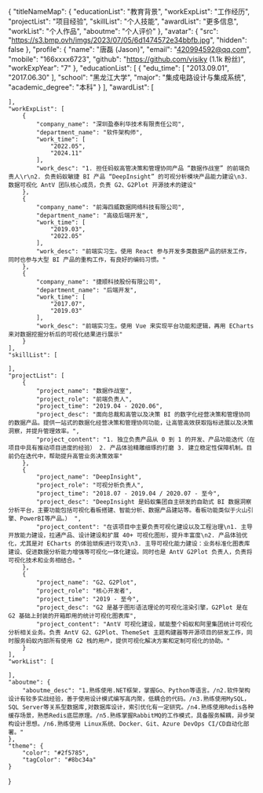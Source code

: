 {
    "titleNameMap": {
        "educationList": "教育背景",
        "workExpList": "工作经历",
        "projectList": "项目经验",
        "skillList": "个人技能",
        "awardList": "更多信息",
        "workList": "个人作品",
        "aboutme": "个人评价"
    },
    "avatar": {
        "src": "https://s3.bmp.ovh/imgs/2023/07/05/6d1474572e34bbfb.jpg",
        "hidden": false
    },
    "profile": {
        "name": "唐磊 (Jason)",
        "email": "420994592@qq.com",
        "mobile": "166xxxx6723",
        "github": "https://github.com/visiky (1.1k 粉丝)",
        "workExpYear": "7"
    },
    "educationList": [
        {
            "edu_time": [
                "2013.09.01",
                "2017.06.30"
            ],
            "school": "黑龙江大学",
            "major": "集成电路设计与集成系统",
            "academic_degree": "本科"
        }
    ],
    "awardList": [

    ],
    "workExpList": [
        {
            "company_name": "深圳盈泰利华技术有限责任公司",
            "department_name": "软件架构师",
            "work_time": [
                "2022.05",
                "2024.11"
            ],
            "work_desc": "1. 担任蚂蚁高管决策和管理协同产品 “数据作战室” 的前端负责人\r\n2. 负责蚂蚁敏捷 BI 产品 “DeepInsight” 的可视分析模块产品能力建设\n3. 数据可视化 AntV 团队核心成员，负责 G2、G2Plot 开源技术的建设"
        },
        {
            "company_name": "前海四威数据网络科技有限公司",
            "department_name": "高级后端开发",
            "work_time": [
                "2019.03",
                "2022.05"
            ],
            "work_desc": "前端实习生。使用 React 参与开发多类数据产品的研发工作，同时也参与大型 BI 产品的重构工作，有良好的编码习惯。"
        },
        {
            "company_name": "捷顺科技股份有限公司",
            "department_name": "后端开发",
            "work_time": [
                "2017.07",
                "2019.03"
            ],
            "work_desc": "前端实习生。使用 Vue 来实现平台功能和逻辑，再用 ECharts 来对数据挖掘分析后的可视化结果进行展示"
        }
    ],
    "skillList": [

    ],
    "projectList": [
        {
            "project_name": "数据作战室",
            "project_role": "前端负责人",
            "project_time": "2019.04 - 2020.06",
            "project_desc": "面向总裁和高管以及决策 BI 的数字化经营决策和管理协同的数据产品。提供一站式的数据化经营决策和管理协同功能，让高管高效获取指标进展以及决策洞察，并提升管理效率。",
            "project_content": "1. 独立负责产品从 0 到 1 的开发、产品功能迭代（在项目中具有推动项目进度的经验） 2. 产品体验精雕细琢的打磨 3. 建立稳定性保障机制。目前仍在迭代中，帮助提升高管业务决策效率"
        },
        {
            "project_name": "DeepInsight",
            "project_role": "可视分析负责人",
            "project_time": "2018.07 - 2019.04 / 2020.07 - 至今",
            "project_desc": "DeepInsight 是蚂蚁集团自主研发的自助式 BI 数据洞察分析平台，主要功能包括可视化看板搭建、智能分析、数据产品建站等。看板功能类似于火山引擎、PowerBI等产品。） ",
            "project_content": "在该项目中主要负责可视化建设以及工程治理\n1. 主导开放能力建设，拉通产品、设计建设和扩展 40+ 可视化图形，提升丰富度\n2. 产品体验优化，尤其是对 ECharts 的体验顽疾进行攻克\n3. 主导可视化能力建设：业务标准化图表库建设、促进数据分析能力增强等可视化一体化建设。同时也是 AntV G2Plot 负责人，负责将可视化技术和业务相结合。"
        },
        {
            "project_name": "G2、G2Plot",
            "project_role": "核心开发者",
            "project_time": "2019 - 至今",
            "project_desc": "G2 是基于图形语法理论的可视化渲染引擎，G2Plot 是在 G2 基础上封装的开箱即用的统计可视化图表库",
            "project_content": "AntV 可视化建设，赋能整个蚂蚁和阿里集团统计可视化分析相关业务。负责 AntV G2、G2Plot、ThemeSet 主题构建器等开源项目的研发工作，同时服务蚂蚁内部所有使用 G2 栈的用户，提供可视化解决方案和定制可视化的协助。"
        }
    ],
    "workList": [

    ],
    "aboutme": {
        "aboutme_desc": "1.熟练使用.NET框架，掌握Go、Python等语言。/n2.软件架构设计有较多实战经验，善于使用设计模式编写高内聚，低耦合的代码。/n3.熟练使用MySQL，SQL Server等关系型数据库,对数据库设计，索引优化有一定研究。/n4.熟练使用Redis各种缓存场景，熟悉Redis底层原理。/n5.熟练掌握RabbitMQ的工作模式，具备服务解耦，异步架构设计思想。/n6.熟练使用 Linux系统、Docker、Git、Azure DevOps CI/CD自动化部署。"
    },
    "theme": {
        "color": "#2f5785",
        "tagColor": "#8bc34a"
    }
}